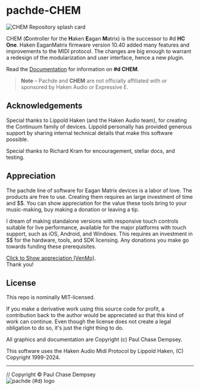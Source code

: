 # pachde-CHEM

![CHEM Repository splash card](doc/image/repo-card.png)

CHEM (**C**ontroller for the **H**aken **E**agan **M**atrix) is the successor to #d **HC One**.
Haken EaganMatrix firmware version 10.40 added many features and improvements to the MIDI protocol.
The changes are big enough to warrant a redesign of the modularization and user interface, hence a new plugin.

Read the [Documentation](./doc/index.md) for information on **#d CHEM**.

> **Note** –
> Pachde and **CHEM** are not officially affiliated with or sponsored by Haken Audio or Expressive E.

## Acknowledgements

Special thanks to Lippold Haken (and the Haken Audio team), for creating the Continuum family of devices.
Lippold personally has provided generous support by sharing internal technical details that make this software possible.

Special thanks to Richard Kram for encouragement, stellar docs, and testing.

## Appreciation

The pachde line of software for Eagan Matrix devices is a labor of love. The products are free to use.
Creating them requires an large investment of time and $$.
You can show appreciation for the value these tools bring to your music-making, buy making a donation or leaving a tip.

I dream of making standalone versions with responsive touch controls suitable for live performance, available for the major platforms with touch support, such as iOS, Android, and Windows. This requires an investment in $$ for the hardware, tools, and SDK licensing. Any donations you make go towards funding these prerequisites.

[Click to Show appreciation (VenMo)](https://venmo.com/u/pcdempsey). \
Thank you!

## License

This repo is nominally MIT-licensed.

If you make a derivative work using this source code for profit, a contribution back to the author would be appreciated so that this kind of work can continue.
Even though the license does not create a legal obligation to do so, it's just the right thing to do.

All graphics and documentation are Copyright (c) Paul Chase Dempsey.

This software uses the Haken Audio Midi Protocol by Lippold Haken, (C) Copyright 1999-2024.

---

// Copyright © Paul Chase Dempsey\
![pachde (#d) logo](./doc/image/Logo.svg)
